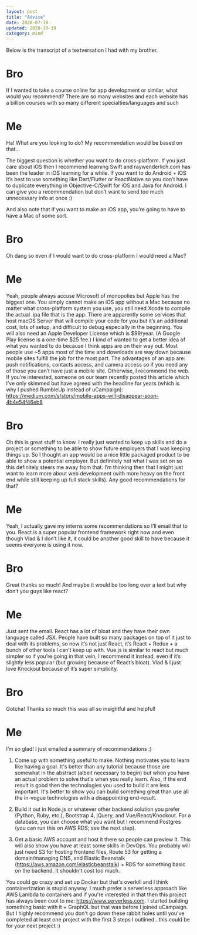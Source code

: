 ```yaml
---
layout: post
title: "Advice"
date: 2020-07-18
updated: 2020-10-19
category: mind
---
```


Below is the transcript of a textversation I had with my brother.

# Bro
If I wanted to take a course online for app development or similar, what would you recommend? There are so many websites and each website has a billion courses with so many different specialties/languages and such

# Me
Ha! What are you looking to do? My recommendation would be based on that...

The biggest question is whether you want to do cross-platform. If you just care about iOS then I recommend learning Swift and raywenderlich.com has been the leader in iOS learning for a while. If you want to do Android + iOS it’s best to use something like Dart/Flutter or ReactNative so you don’t have to duplicate everything in Objective-C/Swift for iOS and Java for Android. I can give you a recommendation but don’t want to send too much unnecessary info at once :)

And also note that if you want to make an iOS app, you’re going to have to have a Mac of some sort.

# Bro
Oh dang so even if I would want to do cross-platform I would need a Mac?

# Me
Yeah, people always accuse Microsoft of monopolies but Apple has the biggest one. You simply cannot make an iOS app without a Mac because no matter what cross-platform system you use, you still need Xcode to compile the actual .ipa file that is the app. There are apparently some services that host macOS Server that will compile your code for you but it’s an additional cost, lots of setup, and difficult to debug especially in the beginning. You will also need an Apple Developer License which is $99/year. (A Google Play license is a one-time $25 fee.) I kind of wanted to get a better idea of what you wanted to do because I think apps are on their way out. Most people use ~5 apps most of the time and downloads are way down because mobile sites fulfill the job for the most part. The advantages of an app are: push notifications, contacts access, and camera access so if you need any of those you can’t have just a mobile site. Otherwise, I recommend the web. If you’re interested, someone on our team recently posted this article which I’ve only skimmed but have agreed with the headline for years (which is why I pushed RumbleUp instead of uCampaign): <https://medium.com/s/story/mobile-apps-will-disappear-soon-4b4e54f46eb8>

# Bro
Oh this is great stuff to know. I really just wanted to keep up skills and do a project or something to be able to show future employers that I was keeping things up. So I thought an app would be a nice little packaged product to be able to show a potential employer. But definitely not what I was set on so this definitely steers me away from that. I’m thinking then that I might just want to learn more about web development (with more heavy on the front end while still keeping up full stack skills). Any good recommendations for that?

# Me
Yeah, I actually gave my interns some recommendations so I’ll email that to you. React is a super popular frontend framework right now and even though Vlad & I don’t like it, it could be another good skill to have because it seems everyone is using it now.

# Bro
Great thanks so much! And maybe it would be too long over a text but why don’t you guys like react?

# Me
Just sent the email. React has a lot of bloat and they have their own language called JSX. People have built so many packages on top of it just to deal with its problems, so now it’s not just React, it’s React + Redux + a bunch of other tools I can’t keep up with. Vue.js is similar to react but much simpler so if you’re going in that vein, I recommend it instead, even if it’s slightly less popular (but growing because of React’s bloat). Vlad & I just love Knockout because of it’s super simplicity.

# Bro
Gotcha! Thanks so much this was all so insightful and helpful!

# Me
I’m so glad! I just emailed a summary of recommendations :)

1. Come up with something useful to make. Nothing motivates you to learn like having a goal. It's better than any tutorial because those are somewhat in the abstract (albeit necessary to begin) but when you have an actual problem to solve that's when you really learn. Also, if the end result is good then the technologies you used to build it are less important. It's better to show you can build something great than use all the in-vogue technologies with a disappointing end-result.

2. Build it out in Node.js or whatever other backend solution you prefer (Python, Ruby, etc.), Bootstrap 4, jQuery, and Vue/React/Knockout. For a database, you can choose what you want but I recommend Postgres (you can run this on AWS RDS; see the next step).

3. Get a basic AWS account and host it there so people can preview it. This will also show you have at least some skills in DevOps. You probably will just need S3 for hosting frontend files, Route 53 for getting a domain/managing DNS, and Elastic Beanstalk (https://aws.amazon.com/elasticbeanstalk) + RDS for something basic on the backend. It shouldn't cost too much.

You could go crazy and set up Docker but that's overkill and I think containerization is stupid anyway. I much prefer a serverless approach like AWS Lambda to containers and if you're interested in that then this project has always been cool to me: https://www.serverless.com. I started building something basic with it + GraphQL but that was before I joined uCampaign. But I highly recommend you don't go down these rabbit holes until you've completed at least one project with the first 3 steps I outlined...this could be for your next project :)
